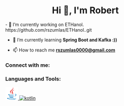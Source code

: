 <h1 align="center">Hi 👋, I'm Robert</h1>
- 🔭 I’m currently working on ETHanol. https://github.com/rszumlas/ETHanol..git

- 🌱 I’m currently learning **Spring Boot and Kafka :))**

- 📫 How to reach me **rszumlas0000@gmail.com**

<h3 align="left">Connect with me:</h3>
<p align="left">
</p>

<h3 align="left">Languages and Tools:</h3>
<p align="left"> <a href="https://www.java.com" target="_blank" rel="noreferrer"> <img src="https://raw.githubusercontent.com/devicons/devicon/master/icons/java/java-original.svg" alt="java" width="40" height="40"/> </a>    <a href="https://kotlinlang.org" target="_blank" rel="noreferrer"> <img src="https://www.vectorlogo.zone/logos/kotlinlang/kotlinlang-icon.svg" alt="kotlin" width="40" height="40"/> </a> </p>
